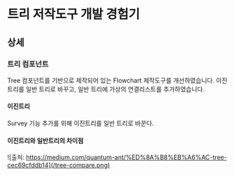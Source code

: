 # 트리 저작도구 개발 경험기




## 상세

### 트리 컴포넌트
Tree 컴포넌트를 기반으로 제작되어 있는 Flowchart 제작도구를 개선하였습니다.
이진 트리를 일반 트리로 바꾸고, 일반 트리에 가상의 연결리스트를 추가하였습니다.

#### 이진트리

Survey 기능 추가를 위해 이진트리를 일반 트리로 바꾼다.

#### 이진트리와 일반트리의 차이점

![출처: https://medium.com/quantum-ant/%ED%8A%B8%EB%A6%AC-tree-cec69cfddb14](/tree-compare.png)

